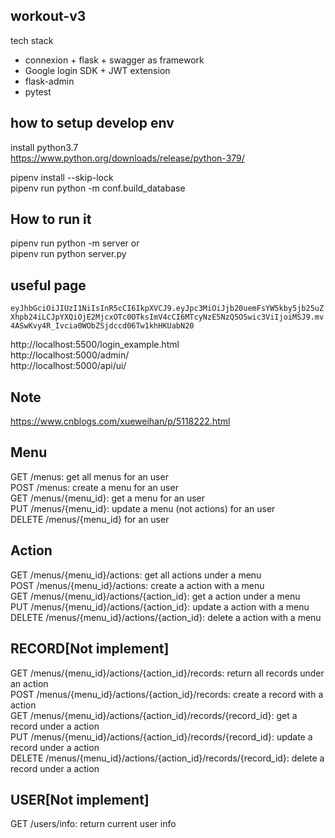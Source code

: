 ## workout-v3

tech stack

- connexion + flask + swagger as framework
- Google login SDK + JWT extension
- flask-admin
- pytest

## how to setup develop env

install python3.7  
https://www.python.org/downloads/release/python-379/  

pipenv install --skip-lock  
pipenv run python -m conf.build_database  

## How to run it

pipenv run python -m server or  
pipenv run python server.py  


## useful page


```eyJhbGciOiJIUzI1NiIsInR5cCI6IkpXVCJ9.eyJpc3MiOiJjb20uemFsYW5kby5jb25uZXhpb24iLCJpYXQiOjE2MjcxOTc0OTksImV4cCI6MTcyNzE5NzQ5OSwic3ViIjoiMSJ9.mv4ASwKvy4R_Ivcia0WObZSjdccd06Tw1khHKUabN20```

http://localhost:5500/login_example.html  
http://localhost:5000/admin/  
http://localhost:5000/api/ui/  

## Note

https://www.cnblogs.com/xueweihan/p/5118222.html  

## Menu

GET /menus: get all menus for an user  
POST /menus: create a menu for an user  
GET /menus/{menu_id}: get a menu for an user  
PUT /menus/{menu_id}: update a menu (not actions) for an user  
DELETE /menus/{menu_id} for an user

## Action

GET /menus/{menu_id}/actions: get all actions under a menu  
POST /menus/{menu_id}/actions: create a action with a menu  
GET /menus/{menu_id}/actions/{action_id}: get a action under a menu  
PUT /menus/{menu_id}/actions/{action_id}: update a action with a menu  
DELETE /menus/{menu_id}/actions/{action_id}: delete a action with a menu  

## RECORD[Not implement]

GET /menus/{menu_id}/actions/{action_id}/records: return all records under an action  
POST /menus/{menu_id}/actions/{action_id}/records: create a record with a action  
GET /menus/{menu_id}/actions/{action_id}/records/{record_id}: get a record under a action  
PUT /menus/{menu_id}/actions/{action_id}/records/{record_id}: update a record under a action  
DELETE /menus/{menu_id}/actions/{action_id}/records/{record_id}: delete a record under a action  

## USER[Not implement]  

GET /users/info: return current user info  
